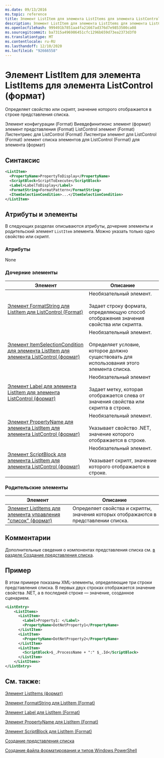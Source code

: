 ```yaml
---
ms.date: 09/13/2016
ms.topic: reference
title: Элемент ListItem для элемента ListItems для элемента ListControl (формат)
description: Элемент ListItem для элемента ListItems для элемента ListControl (формат)
ms.openlocfilehash: 999491b7851aa4fa21667ad376d7e9853500ca08
ms.sourcegitcommit: ba7315a496986451cfc1296b659d73ea2373d3f0
ms.translationtype: MT
ms.contentlocale: ru-RU
ms.lasthandoff: 12/10/2020
ms.locfileid: "92666558"
---
```

# <a name="listitem-element-for-listitems-for-listcontrol-format"></a>Элемент ListItem для элемента ListItems для элемента ListControl (формат)

Определяет свойство или скрипт, значение которого отображается в строке представления списка.

Элемент конфигурации (Format) Виевдефинитионс элемент (формат) элемент представления (Format) ListControl элемент (Format) Листентриес для ListControl (Format) Листентри элемент для ListControl (Format) элемент списка элементов для ListControl (Format) для элемента (формат)

## <a name="syntax"></a>Синтаксис

```xml
<ListItem>
  <PropertyName>PropertyToDisplay</PropertyName>
  <ScriptBlock>ScriptToExecute</ScriptBlock>
  <Label>LabelToDisplay</Label>
  <FormatString>FormatPattern</FormatString>
  <ItemSelectionCondition>...</ItemSelectionCondition>
</ListItem>
```

## <a name="attributes-and-elements"></a>Атрибуты и элементы

В следующих разделах описываются атрибуты, дочерние элементы и родительский элемент `ListItem` элемента. Можно указать только одно свойство или скрипт.

### <a name="attributes"></a>Атрибуты

None

### <a name="child-elements"></a>Дочерние элементы

|Элемент|Описание|
|-------------|-----------------|
|[Элемент FormatString для ListItem для ListControl (Format)](./formatstring-element-for-listitem-for-listcontrol-format.md)|Необязательный элемент.<br /><br /> Задает строку формата, определяющую способ отображения значения свойства или скрипта.|
|[Элемент ItemSelectionCondition для элемента ListItem для элемента ListControl (формат)](./itemselectioncondition-element-for-listitem-for-listcontrol-format.md)|Необязательный элемент.<br /><br /> Определяет условие, которое должно существовать для использования этого элемента списка.|
|[Элемент Label для элемента ListItem для элемента ListControl (формат)](./label-element-for-listitem-for-listcontrol-format.md)|Необязательный элемент<br /><br /> Задает метку, которая отображается слева от значения свойства или скрипта в строке.|
|[Элемент PropertyName для элемента ListItem для элемента ListControl (формат)](./propertyname-element-for-listitem-for-listcontrol-format.md)|Необязательный элемент.<br /><br /> Указывает свойство .NET, значение которого отображается в строке.|
|[Элемент ScriptBlock для элемента ListItem для элемента ListControl (формат)](./scriptblock-element-for-listitem-for-listcontrol-format.md)|Необязательный элемент.<br /><br /> Указывает скрипт, значение которого отображается в строке.|

### <a name="parent-elements"></a>Родительские элементы

|Элемент|Описание|
|-------------|-----------------|
|[Элемент ListItems для элемента управления "список" (формат)](./listitems-element-for-listentry-for-listcontrol-format.md)|Определяет свойства и скрипты, значения которых отображаются в представлении списка.|

## <a name="remarks"></a>Комментарии

Дополнительные сведения о компонентах представления списка см. [в разделе Создание представления списка](./creating-a-list-view.md).

## <a name="example"></a>Пример

В этом примере показаны XML-элементы, определяющие три строки представления списка. В первых двух строках отображается значение свойства .NET, а в последней строке — значение, созданное сценарием.

```xml
<ListEntry>
    <ListItems>
      <ListItem>
        <Label>Property1: </Label>
        <PropertyName>DotNetProperty1</PropertyName>
      </ListItem>
      <ListItem>
        <PropertyName>DotNetProperty2</PropertyName>
      </ListItem>
      <ListItem>
        <ScriptBlock>$_.ProcessName + ":" $_.Id</ScriptBlock>
      </ListItem>
    </ListItems>
</ListEntry>

```

## <a name="see-also"></a>См. также:

[Элемент ListItems (формат)](./listitems-element-for-listentry-for-listcontrol-format.md)

[Элемент FormatString для ListItem (Format)](./formatstring-element-for-listitem-for-listcontrol-format.md)

[Элемент Label для ListItem (Format)](./label-element-for-listitem-for-listcontrol-format.md)

[Элемент PropertyName для ListItem (Format)](./propertyname-element-for-listitem-for-listcontrol-format.md)

[Элемент ScriptBlock для ListItem (Format)](./scriptblock-element-for-listitem-for-listcontrol-format.md)

[Создание представления списка](./creating-a-list-view.md)

[Создание файла форматирования и типов Windows PowerShell](./writing-a-powershell-formatting-file.md)
